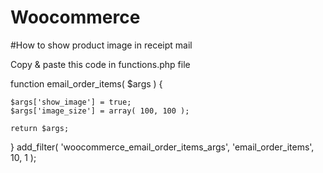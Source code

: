 # Woocommerce
#How to show product image in receipt mail

Copy & paste this code in functions.php file

 
function email_order_items( $args ) {
 
    $args['show_image'] = true;
    $args['image_size'] = array( 100, 100 );
 
    return $args; 
}
add_filter( 'woocommerce_email_order_items_args', 'email_order_items', 10, 1 );
